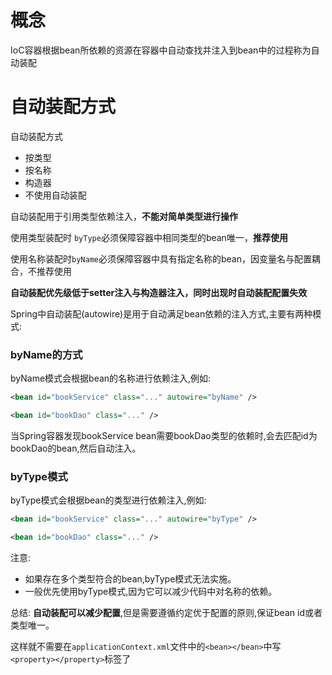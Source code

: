 # 概念

IoC容器根据bean所依赖的资源在容器中自动查找并注入到bean中的过程称为自动装配

# 自动装配方式

自动装配方式

- 按类型
- 按名称
- 构造器
- 不使用自动装配

自动装配用于引用类型依赖注入，**不能对简单类型进行操作**

使用类型装配时 `byType`必须保障容器中相同类型的bean唯一，**推荐使用**

使用名称装配时`byName`必须保障容器中具有指定名称的bean，因变量名与配置耦合，不推荐使用

**自动装配优先级低于setter注入与构造器注入，同时出现时自动装配配置失效**

Spring中自动装配(autowire)是用于自动满足bean依赖的注入方式,主要有两种模式:

### byName的方式

byName模式会根据bean的名称进行依赖注入,例如:

```XML
<bean id="bookService" class="..." autowire="byName" />

<bean id="bookDao" class="..." />
```

当Spring容器发现bookService bean需要bookDao类型的依赖时,会去匹配id为bookDao的bean,然后自动注入。

### **byType模式**

byType模式会根据bean的类型进行依赖注入,例如:

```XML
<bean id="bookService" class="..." autowire="byType" />

<bean id="bookDao" class="..." />
```

注意:

- 如果存在多个类型符合的bean,byType模式无法实施。
- 一般优先使用byType模式,因为它可以减少代码中对名称的依赖。

总结: **自动装配可以减少配置**,但是需要遵循约定优于配置的原则,保证bean id或者类型唯一。

这样就不需要在`applicationContext.xml`文件中的`<bean></bean>`中写`<property></property>`标签了